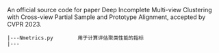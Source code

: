 An official source code for paper Deep Incomplete Multi-view Clustering with Cross-view Partial Sample and Prototype Alignment, accepted by CVPR 2023.


```linux
|---Nmetrics.py        用于计算评估聚类性能的指标
|---
```
